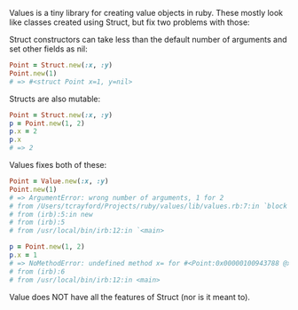 Values is a tiny library for creating value objects in ruby.
These mostly look like classes created using Struct, but fix two problems with those:

Struct constructors can take less than the default number of arguments and set other fields as nil:

```ruby
Point = Struct.new(:x, :y)
Point.new(1)
# => #<struct Point x=1, y=nil>
```

Structs are also mutable:

```ruby
Point = Struct.new(:x, :y)
p = Point.new(1, 2)
p.x = 2
p.x
# => 2
```

Values fixes both of these:

```ruby
Point = Value.new(:x, :y)
Point.new(1)
# => ArgumentError: wrong number of arguments, 1 for 2
# from /Users/tcrayford/Projects/ruby/values/lib/values.rb:7:in `block (2 levels) in new
# from (irb):5:in new
# from (irb):5
# from /usr/local/bin/irb:12:in `<main>

p = Point.new(1, 2)
p.x = 1
# => NoMethodError: undefined method x= for #<Point:0x00000100943788 @x=0, @y=1>
# from (irb):6
# from /usr/local/bin/irb:12:in <main>
```

Value does NOT have all the features of Struct (nor is it meant to).

